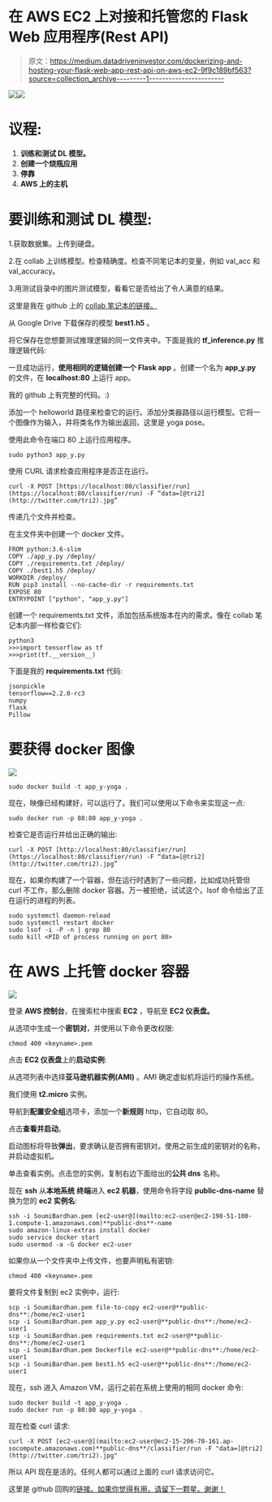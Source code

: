 # 在 AWS EC2 上对接和托管您的 Flask Web 应用程序(Rest API)

> 原文：<https://medium.datadriveninvestor.com/dockerizing-and-hosting-your-flask-web-app-rest-api-on-aws-ec2-9f9c189bf563?source=collection_archive---------1----------------------->

![](img/ad89625491b0f3f13b679d0462ab3764.png)![](img/e7fb35543e8122773adad2386520eb2a.png)

# 议程:

1.  **训练和测试 DL 模型。**
2.  **创建一个烧瓶应用**
3.  **停靠**
4.  **AWS 上的主机**

# 要训练和测试 DL 模型:

1.获取数据集。上传到硬盘。

2.在 collab 上训练模型。检查精确度。检查不同笔记本的变量，例如 val_acc 和 val_accuracy。

3.用测试目录中的图片测试模型，看看它是否给出了令人满意的结果。

这里是我在 github 上的 [collab 笔记本的链接。](https://github.com/Soumi7/TFNotebooks/blob/master/TransferLYoga.ipynb)

从 Google Drive 下载保存的模型 **best1.h5** 。

将它保存在您想要测试推理逻辑的同一文件夹中。下面是我的 **tf_inference.py** 推理逻辑代码:

一旦成功运行，**使用相同的逻辑创建一个 Flask app** 。创建一个名为 **app_y.py** 的文件，在 **localhost:80** 上运行 app。

我的 github 上有完整的代码。:)

添加一个 helloworld 路径来检查它的运行。添加分类器路径以运行模型。它将一个图像作为输入，并将类名作为输出返回，这里是 yoga pose。

使用此命令在端口 80 上运行应用程序。

```
sudo python3 app_y.py
```

使用 CURL 请求检查应用程序是否正在运行。

```
curl -X POST [https://localhost:80/classifier/run](https://localhost:80/classifier/run) -F “data=[@tri2](http://twitter.com/tri2).jpg”
```

传递几个文件并检查。

在主文件夹中创建一个 docker 文件。

```
FROM python:3.6-slim
COPY ./app_y.py /deploy/
COPY ./requirements.txt /deploy/
COPY ./best1.h5 /deploy/
WORKDIR /deploy/
RUN pip3 install --no-cache-dir -r requirements.txt
EXPOSE 80
ENTRYPOINT ["python", "app_y.py"]
```

创建一个 requirements.txt 文件，添加包括系统版本在内的需求。像在 collab 笔记本内部一样检查它们:

```
python3
>>>import tensorflow as tf
>>>print(tf.__version__)
```

下面是我的 **requirements.txt** 代码:

```
jsonpickle
tensorflow==2.2.0-rc3
numpy
flask
Pillow
```

# 要获得 docker 图像

![](img/9f20ddc6ce5e5dfa3af5d81d233b70cb.png)

```
sudo docker build -t app_y-yoga .
```

现在，映像已经构建好，可以运行了。我们可以使用以下命令来实现这一点:

```
sudo docker run -p 80:80 app_y-yoga .
```

检查它是否运行并给出正确的输出:

```
curl -X POST [http://localhost:80/classifier/run](https://localhost:80/classifier/run) -F “data=[@tri2](http://twitter.com/tri2).jpg”
```

现在，如果你构建了一个容器，但在运行时遇到了一些问题，比如成功托管但 curl 不工作，那么删除 docker 容器。万一被拒绝，试试这个。lsof 命令给出了正在运行的进程的列表。

```
sudo systemctl daemon-reload
sudo systemctl restart docker
sudo lsof -i -P -n | grep 80
sudo kill <PID of process running on port 80>
```

# 在 AWS 上托管 docker 容器

![](img/b1ffa30d0fd3897264475d9f4bdaa684.png)

登录 **AWS 控制台**，在搜索栏中搜索 **EC2** ，导航至 **EC2 仪表盘。**

从选项中生成一个**密钥对**，并使用以下命令更改权限:

```
chmod 400 <keyname>.pem
```

点击 **EC2 仪表盘**上的**启动实例**:

从选项列表中选择**亚马逊机器实例(AMI)** 。AMI 确定虚拟机将运行的操作系统。

我们使用 **t2.micro** 实例。

导航到**配置安全组**选项卡，添加一个**新规则** http，它自动取 80。

点击**查看并启动**。

启动图标将导致**弹出**，要求确认是否拥有密钥对。使用之前生成的密钥对的名称，并启动虚拟机。

单击查看实例。点击您的实例，复制右边下面给出的**公共 dns** 名称。

现在 **ssh** 从**本地系统** **终端**进入 **ec2 机器**，使用命令将字段 **public-dns-name** 替换为您的 **ec2 实例名**:

```
ssh -i SoumiBardhan.pem [ec2-user@](mailto:ec2-user@ec2-198-51-100-1.compute-1.amazonaws.com)**public-dns**-name
sudo amazon-linux-extras install docker
sudo service docker start
sudo usermod -a -G docker ec2-user
```

如果你从一个文件夹中上传文件，也要声明私有密钥:

```
chmod 400 <keyname>.pem
```

要将文件复制到 ec2 实例中，运行:

```
scp -i SoumiBardhan.pem file-to-copy ec2-user@**public-dns**:/home/ec2-user1
scp -i SoumiBardhan.pem app_y.py ec2-user@**public-dns**:/home/ec2-user1
scp -i SoumiBardhan.pem requirements.txt ec2-user@**public-dns**:/home/ec2-user1
scp -i SoumiBardhan.pem Dockerfile ec2-user@**public-dns**:/home/ec2-user1
scp -i SoumiBardhan.pem best1.h5 ec2-user@**public-dns**:/home/ec2-user1
```

现在，ssh 进入 Amazon VM，运行之前在系统上使用的相同 docker 命令:

```
sudo docker build -t app_y-yoga .
sudo docker run -p 80:80 app_y-yoga .
```

现在检查 curl 请求:

```
curl -X POST [ec2-user@](mailto:ec2-user@ec2-15-206-70-161.ap-socompute.amazonaws.com)**public-dns**/classifier/run -F "data=[@tri2](http://twitter.com/tri2).jpg"
```

所以 API 现在是活的。任何人都可以通过上面的 curl 请求访问它。

这里是 github 回购的[链接。如果你觉得有用，请留下一颗星。谢谢！](https://github.com/Soumi7/TransferL-Yoga-)